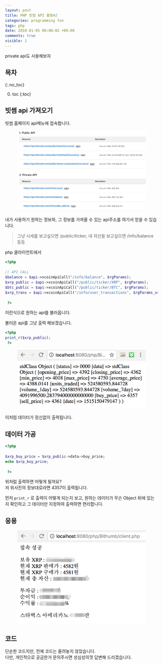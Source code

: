 ```yaml
---
layout: post
title: PHP 빗썸 API 활용#2
categories: programming fun
tags: php
date: 2018-01-05 00:00:02 +09:00
comments: true
visible: 1
---
```


private api도 사용해보자

## 목차
{:.no_toc}

0. toc
{:toc}

## 빗썸 api 가져오기
빗썸 홈페이지 api메뉴에 접속합니다. <br />

<figure>
<img src="/assets/posts/20180105/201.png" width="700">
<figcaption align="middle">
</figcaption>
</figure>

내가 사용하기 원하는 정보와, 그 정보를 가져올 수 있는 api주소를 여기서 얻을 수 있습니다. <br />
> 그냥 시세를 보고싶으면 /public/ticker, 내 자산을 보고싶으면 /info/balance 등등

php 클라이언트에서
```php
<?php

// API CALL
$balance = $api->xcoinApiCall("/info/balance", $rgParams);
$xrp_public = $api->xcoinApiCall("/public/ticker/XRP", $rgParams);
$btc_public = $api->xcoinApiCall("/public/ticker/BTC", $rgParams);
$xrp_trans = $api->xcoinApiCall("/info/user_transactions", $rgParams_xrp);

 ?>
```
이런식으로 원하는 api를 불러옵니다.

불러온 api를 그냥 출력 해보겠습니다.
```php
<?php
print_r($xrp_public);
 ?>
```
<figure>
<img src="/assets/posts/20180105/202.png" width="700">
<figcaption align="middle">
</figcaption>
</figure>
이처럼 데이터가 정신없이 출력됩니다.

<!-- ad -->

## 데이터 가공
```php
<?php

$xrp_buy_price = $xrp_public->data->buy_price;
echo $xrp_buy_price;

 ?>
```
위처럼 출력하면 어떻게 될까요? <br />
저 위사진의 정보대로라면 4357이 출력됩니다. <br />


먼저 `print_r` 로 출력이 어떻게 되는지 보고, 원하는 데이터가 무슨 Object 뒤에 있는지 확인하고 그 데이터만 지정하여 출력하면 편리합니다.

## 응용
<figure>
<img src="/assets/posts/20180105/203.png" width="600">
<figcaption align="middle">
</figcaption>
</figure>

## 코드
단순한 코드지만, 전체 코드는 올려놓지 않았습니다. <br />
다만, 개인적으로 궁금한거 문의주시면 성심성의껏 답변해 드리겠습니다. <br />
